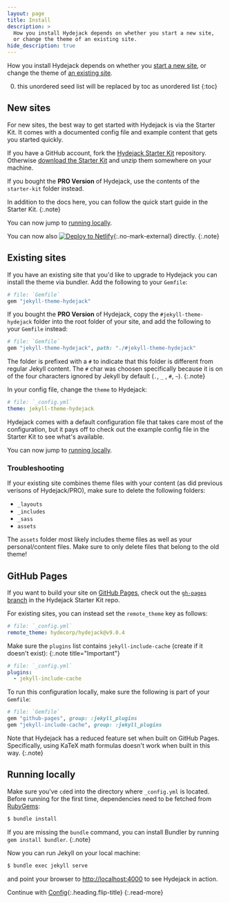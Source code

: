 ```yaml
---
layout: page
title: Install
description: >
  How you install Hydejack depends on whether you start a new site,
  or change the theme of an existing site.
hide_description: true
---
```


How you install Hydejack depends on whether you [start a new site](#new-sites), 
or change the theme of [an existing site](#existing-sites).

0. this unordered seed list will be replaced by toc as unordered list
{:toc}

## New sites
For new sites, the best way to get started with Hydejack is via the Starter Kit. 
It comes with a documented config file and example content that gets you started quickly.

If you have a GitHub account, fork the [Hydejack Starter Kit][hsc] repository. 
Otherwise [download the Starter Kit][src] and unzip them somewhere on your machine.

If you bought the __PRO Version__ of Hydejack, use the contents of the `starter-kit` folder instead.

In addition to the docs here, you can follow the quick start guide in the Starter Kit.
{:.note}

You can now jump to [running locally](#running-locally).

You can now also [![Deploy to Netlify][dtn]][nfy]{:.no-mark-external} directly.
{:.note}

[hsc]: https://github.com/hydecorp/hydejack-starter-kit
[src]: https://github.com/hydecorp/hydejack-starter-kit/archive/v9.0.4.zip
[nfy]: https://app.netlify.com/start/deploy?repository=https://github.com/hydecorp/hydejack-starter-kit
[dtn]: https://www.netlify.com/img/deploy/button.svg


## Existing sites
If you have an existing site that you'd like to upgrade to Hydejack you can install the theme via bundler.
Add the following to your `Gemfile`:

~~~ruby
# file: `Gemfile`
gem "jekyll-theme-hydejack"
~~~

If you bought the __PRO Version__ of Hydejack, copy the `#jekyll-theme-hydejack` folder into the root folder of your site,
and add the following to your `Gemfile` instead:

~~~ruby
# file: `Gemfile`
gem "jekyll-theme-hydejack", path: "./#jekyll-theme-hydejack"
~~~

The folder is prefixed with a `#` to indicate that this folder is different from regular Jekyll content. 
The `#` char was choosen specifically because it is on of the four characters ignored by Jekyll by default (`.`, `_` , `#`, `~`).
{:.note}

In your config file, change the `theme` to Hydejack:

~~~yml
# file: `_config.yml`
theme: jekyll-theme-hydejack
~~~

Hydejack comes with a default configuration file that takes care most of the configuration,
but it pays off to check out the example config file in the Starter Kit to see what's available.

You can now jump to [running locally](#running-locally).

### Troubleshooting
If your existing site combines theme files with your content (as did previous verisons of Hydejack/PRO),
make sure to delete the following folders:

- `_layouts`
- `_includes` 
- `_sass` 
- `assets`

The `assets` folder most likely includes theme files as well as your personal/content files. 
Make sure to only delete files that belong to the old theme!


## GitHub Pages
If you want to build your site on [GitHub Pages][ghp], check out the [`gh-pages` branch][gpb] in the Hydejack Starter Kit repo.

[ghp]: https://jekyllrb.com/docs/github-pages/
[gpb]: https://github.com/hydecorp/hydejack-starter-kit/tree/gh-pages

For existing sites, you can instead set the `remote_theme` key as follows:

```yml
# file: `_config.yml`
remote_theme: hydecorp/hydejack@v9.0.4
```

Make sure the `plugins` list contains `jekyll-include-cache` (create if it doesn't exist):
{:.note title="Important"}

```yml
# file: `_config.yml`
plugins:
  - jekyll-include-cache
```

To run this configuration locally, make sure the following is part of your `Gemfile`:

```ruby
# file: `Gemfile`
gem "github-pages", group: :jekyll_plugins
gem "jekyll-include-cache", group: :jekyll_plugins
```

Note that Hydejack has a reduced feature set when built on GitHub Pages. 
Specifically, using KaTeX math formulas doesn't work when built in this way.
{:.note}


## Running locally
Make sure you've `cd`ed into the directory where `_config.yml` is located.
Before running for the first time, dependencies need to be fetched from [RubyGems](https://rubygems.org/):

~~~bash
$ bundle install
~~~

If you are missing the `bundle` command, you can install Bundler by running `gem install bundler`.
{:.note}

Now you can run Jekyll on your local machine:

~~~bash
$ bundle exec jekyll serve
~~~

and point your browser to <http://localhost:4000> to see Hydejack in action.


Continue with [Config](config.md){:.heading.flip-title}
{:.read-more}


[upgrade]: upgrade.md

